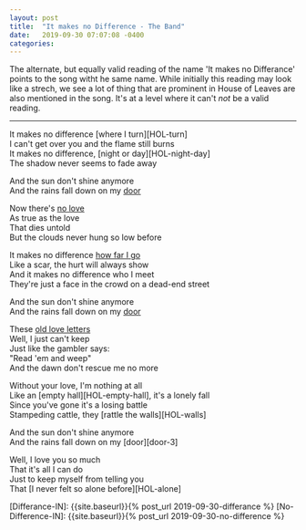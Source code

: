 ```yaml
---
layout: post
title:  "It makes no Difference - The Band"
date:   2019-09-30 07:07:08 -0400
categories:
---
```


The alternate, but equally valid reading of the name 'It makes no Differance' points to the song witht he same name. While initially this reading may look like a strech, we see a lot of thing that are prominent in House of Leaves are also mentioned in the song. It's at a level where it can't *not* be a valid reading.

---

It makes no difference [where I turn][HOL-turn]  
I can't get over you and the flame still burns  
It makes no difference, [night or day][HOL-night-day]  
The shadow never seems to fade away  

And the sun don't shine anymore  
And the rains fall down on my [door][door-1]  

Now there's [no love][HOL-no-love]  
As true as the love  
That dies untold  
But the clouds never hung so low before  

It makes no difference [how far I go][HOL-far]  
Like a scar, the hurt will always show  
And it makes no difference who I meet  
They're just a face in the crowd on a dead-end street  

And the sun don't shine anymore  
And the rains fall down on my [door][door-2]  

These [old love letters][HOL-zampano-poem]  
Well, I just can't keep  
Just like the gambler says:  
"Read 'em and weep"  
And the dawn don't rescue me no more  

Without your love, I'm nothing at all  
Like an [empty hall][HOL-empty-hall], it's a lonely fall  
Since you've gone it's a losing battle  
Stampeding cattle, they [rattle the walls][HOL-walls]  

And the sun don't shine anymore  
And the rains fall down on my [door][door-3]  

Well, I love you so much  
That it's all I can do  
Just to keep myself from telling you  
That [I never felt so alone before][HOL-alone]


<!-- Images -->
[HOL-Starting-Point]: {{site.baseurl}}/assets/hol-starting-point.png
[HOL-Starting-Point-Cont]: {{site.baseurl}}/assets/hol-starting-point-cont.png
[HOL-Starting-Point-Footnote-Footnote]: {{site.baseurl}}/assets/hol-starting-point-footnote-footnote.png
[HOL-no-love]: {{site.baseurl}}/assets/hol-no-love.png
[HOL-zampano-poem]: {{site.baseurl}}/assets/poem.png
[door-1]: {{site.baseurl}}/assets/door-1.png
[door-2]: {{site.baseurl}}/assets/door-2.jpg
[HOL-far]: {{site.baseurl}}/assets/hol-far.png

<!-- Out-Links -->
[Differance-OUT-1]: https://web.stanford.edu/class/history34q/readings/Derrida/Differance.html
[Differance-OUT-2]: https://en.wikipedia.org/wiki/Diff%C3%A9rance
[No-Difference-OUT-1]: https://www.youtube.com/watch?v=rP7r12Rg490
[No-Difference-OUT-2]: https://www.musixmatch.com/lyrics/The-Band/It-Makes-No-Difference

<!-- In-Links -->
[Differance-IN]: {{site.baseurl}}{% post_url 2019-09-30-differance %}
[No-Difference-IN]: {{site.baseurl}}{% post_url 2019-09-30-no-difference %}

